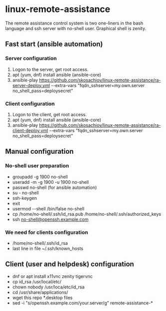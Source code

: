 # linux-remote-assistance

The remote assistance control system is two one-liners in the bash language and ssh server with no-shell user. Graphical shell is zenity.

## Fast start (ansible automation)

### Server configuration

1. Logon to the server, get root access.
2. apt (yum, dnf) install ansible (ansible-core)
3. ansible-play https://github.com/skosachiov/linux-remote-assistance/ra-server-deploy.yml --extra-vars "fqdn_sshserver=my.own.server no_shell_pass=deploysecret"

### Client configuration

1. Logon to the client, get root access.
2. apt (yum, dnf) install ansible (ansible-core)
3. ansible-play https://github.com/skosachiov/linux-remote-assistance/ra-client-deploy.yml --extra-vars "fqdn_sshserver=my.own.server no_shell_pass=deploysecret"

## Manual configuration

### No-shell user preparation
* groupadd -g 1900 no-shell
* useradd -m -g 1900 -u 1900 no-shell
* passwd no-shell (for ansible automation)
* su - no-shell
* ssh-keygen
* exit
* usermod --shell /bin/false no-shell
* cp /home/no-shell/.ssh/id_rsa.pub /home/no-shell/.ssh/authorized_keys
* ssh no-shell@openssh.example.com

### We need for clients configuration
* /home/no-shell/.ssh/id_rsa
* last line in file ~/.ssh/known_hosts

## Client (user and helpdesk) configuration

* dnf or apt install x11vnc zenity tigervnc
* cp id_rsa /usr/local/etc/
* chown nobody /usr/loca/etc/id_rsa
* cd /usr/share/applications/
* wget this repo *.desktop files
* sed -i "s/openssh.example.com/your.server/g" remote-assistance-*
